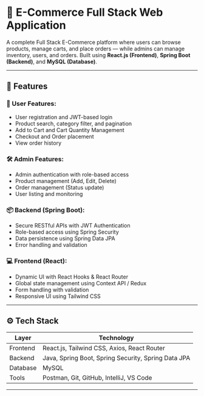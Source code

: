 # 🛒 E-Commerce Full Stack Web Application

A complete Full Stack E-Commerce platform where users can browse products, manage carts, and place orders — while admins can manage inventory, users, and orders. Built using **React.js (Frontend)**, **Spring Boot (Backend)**, and **MySQL (Database)**.

---
## 🎯 Features

### 👤 User Features:
- User registration and JWT-based login
- Product search, category filter, and pagination
- Add to Cart and Cart Quantity Management
- Checkout and Order placement
- View order history

### 🛠️ Admin Features:
- Admin authentication with role-based access
- Product management (Add, Edit, Delete)
- Order management (Status update)
- User listing and monitoring

### 📦 Backend (Spring Boot):
- Secure RESTful APIs with JWT Authentication
- Role-based access using Spring Security
- Data persistence using Spring Data JPA
- Error handling and validation

### 💻 Frontend (React):
- Dynamic UI with React Hooks & React Router
- Global state management using Context API / Redux
- Form handling with validation
- Responsive UI using Tailwind CSS

---

## ⚙️ Tech Stack

| Layer      | Technology                               |
|------------|------------------------------------------|
| Frontend   | React.js, Tailwind CSS, Axios, React Router |
| Backend    | Java, Spring Boot, Spring Security, Spring Data JPA |
| Database   | MySQL                                    |
| Tools      | Postman, Git, GitHub, IntelliJ, VS Code  |

---




